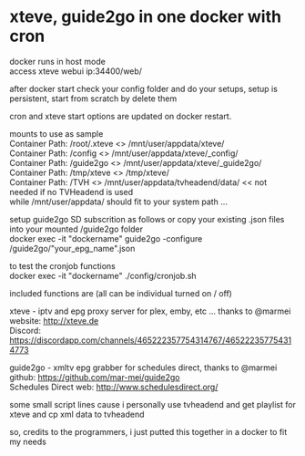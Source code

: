 # xteve, guide2go in one docker with cron

docker runs in host mode \
access xteve webui ip:34400/web/

after docker start check your config folder and do your setups, setup is persistent, start from scratch by delete them

cron and xteve start options are updated on docker restart.

mounts to use as sample \
Container Path: /root/.xteve <> /mnt/user/appdata/xteve/ \
Container Path: /config <> /mnt/user/appdata/xteve/_config/ \
Container Path: /guide2go <> /mnt/user/appdata/xteve/_guide2go/ \
Container Path: /tmp/xteve <> /tmp/xteve/ \
Container Path: /TVH <> /mnt/user/appdata/tvheadend/data/ << not needed if no TVHeadend is used \
while /mnt/user/appdata/ should fit to your system path ...

setup guide2go SD subscrition as follows or copy your existing .json files into your mounted /guide2go folder \
docker exec -it "dockername" guide2go -configure /guide2go/"your_epg_name".json

to test the cronjob functions \
docker exec -it "dockername" ./config/cronjob.sh

included functions are (all can be individual turned on / off)

xteve - iptv and epg proxy server for plex, emby, etc ... thanks to @marmei \
website: http://xteve.de \
Discord: https://discordapp.com/channels/465222357754314767/465222357754314773

guide2go - xmltv epg grabber for schedules direct, thanks to @marmei \
github: https://github.com/mar-mei/guide2go \
Schedules Direct web: http://www.schedulesdirect.org/

some small script lines cause i personally use tvheadend and get playlist for xteve and cp xml data to tvheadend

so, credits to the programmers, i just putted this together in a docker to fit my needs
